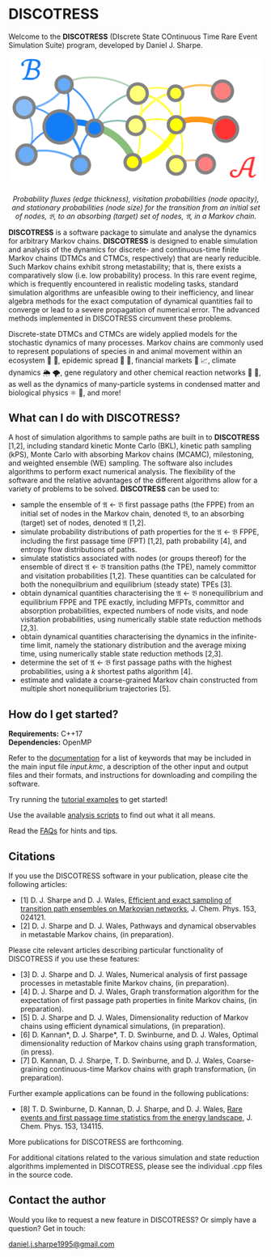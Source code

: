 # DISCOTRESS

Welcome to the **DISCOTRESS** (DIscrete State COntinuous Time Rare Event Simulation Suite) program, developed by Daniel J. Sharpe.

![Getting from B to A in a Markov chain](https://github.com/danieljsharpe/danieljsharpe/blob/master/discotress_network_annotated.png?raw=true)
<p align="center"><i>Probability fluxes (edge thickness), visitation probabilities (node opacity), and stationary probabilities (node size) for the transition from an initial set of nodes, &#120069;, to an absorbing (target) set of nodes, &#120068;, in a Markov chain.</i></p>

**DISCOTRESS** is a software package to simulate and analyse the dynamics for arbitrary Markov chains. **DISCOTRESS** is designed to enable simulation and analysis of the dynamics for discrete- and continuous-time finite Markov chains (DTMCs and CTMCs, respectively) that are nearly reducible. Such Markov chains exhibit strong metastability; that is, there exists a comparatively slow (i.e. low probability) process. In this rare event regime, which is frequently encountered in realistic modeling tasks, standard simulation algorithms are unfeasible owing to their inefficiency, and linear algebra methods for the exact computation of dynamical quantities fail to converge or lead to a severe propagation of numerical error. The advanced methods implemented in DISCOTRESS circumvent these problems.

Discrete-state DTMCs and CTMCs are widely applied models for the stochastic dynamics of many processes. Markov chains are commonly used to represent populations of species in and animal movement within an ecosystem :parrot: :palm_tree:, epidemic spread :microbe: :mosquito:, financial markets :money_with_wings: :chart_with_upwards_trend:, climate dynamics :sun_behind_rain_cloud: :tornado:, gene regulatory and other chemical reaction networks :dna: :test_tube:, as well as the dynamics of many-particle systems in condensed matter and biological physics :atom_symbol: :petri_dish:, and more!

## What can I do with DISCOTRESS?

A host of simulation algorithms to sample paths are built in to **DISCOTRESS** [1,2], including standard kinetic Monte Carlo (BKL), kinetic path sampling (kPS), Monte Carlo with absorbing Markov chains (MCAMC), milestoning, and weighted ensemble (WE) sampling. The software also includes algorithms to perform exact numerical analysis. The flexibility of the software and the relative advantages of the different algorithms allow for a variety of problems to be solved. **DISCOTRESS** can be used to:

- sample the ensemble of &#120068; &#8592; &#120069; first passage paths (the FPPE) from an initial set of nodes in the Markov chain, denoted &#120069;, to an absorbing (target) set of nodes, denoted &#120068; [1,2].
- simulate probability distributions of path properties for the &#120068; &#8592; &#120069; FPPE, including the first passage time (FPT) [1,2], path probability [4], and entropy flow distributions of paths.
- simulate statistics associated with nodes (or groups thereof) for the ensemble of direct &#120068; &#8592; &#120069; transition paths (the TPE), namely committor and visitation probabilities [1,2]. These quantities can be calculated for both the nonequilbrium and equilibrium (steady state) TPEs [3].
- obtain dynamical quantities characterising the &#120068; &#8592; &#120069; nonequilibrium and equilibrium FPPE and TPE exactly, including MFPTs, committor and absorption probabilities, expected numbers of node visits, and node visitation probabilities, using numerically stable state reduction methods [2,3].
- obtain dynamical quantities characterising the dynamics in the infinite-time limit, namely the stationary distribution and the average mixing time, using numerically stable state reduction methods [2,3].
- determine the set of &#120068; &#8592; &#120069; first passage paths with the highest probabilities, using a *k* shortest paths algorithm [4].
- estimate and validate a coarse-grained Markov chain constructed from multiple short nonequilibrium trajectories [5].

## How do I get started?

**Requirements:** C++17  
**Dependencies:** OpenMP

Refer to the [documentation](https://github.com/danieljsharpe/DISCOTRESS/blob/master/documentation.md) for a list of keywords that may be included in the main input file *input.kmc*, a description of the other input and output files and their formats, and instructions for downloading and compiling the software.

Try running the [tutorial examples](https://github.com/danieljsharpe/DISCOTRESS_tutorials) to get started!

Use the available [analysis scripts](https://github.com/danieljsharpe/DISCOTRESS_tools) to find out what it all means.

Read the [FAQs](https://github.com/danieljsharpe/DISCOTRESS/blob/master/FAQs.md) for hints and tips.

## Citations

If you use the DISCOTRESS software in your publication, please cite the following articles:
- [1] D. J. Sharpe and D. J. Wales, [Efficient and exact sampling of transition path ensembles on Markovian networks](https://doi.org/10.1063/5.0012128), J. Chem. Phys. 153, 024121.
- [2] D. J. Sharpe and D. J. Wales, Pathways and dynamical observables in metastable Markov chains, (in preparation).

Please cite relevant articles describing particular functionality of DISCOTRESS if you use these features:
- [3] D. J. Sharpe and D. J. Wales, Numerical analysis of first passage processes in metastable finite Markov chains, (in preparation).
- [4] D. J. Sharpe and D. J. Wales, Graph transformation algorithm for the expectation of first passage path properties in finite Markov chains, (in preparation).
- [5] D. J. Sharpe and D. J. Wales, Dimensionality reduction of Markov chains using efficient dynamical simulations, (in preparation).
- [6] D. Kannan\*, D. J. Sharpe\*, T. D. Swinburne, and D. J. Wales, Optimal dimensionality reduction of Markov chains using graph transformation, (in press).
- [7] D. Kannan, D. J. Sharpe, T. D. Swinburne, and D. J. Wales, Coarse-graining continuous-time Markov chains with graph transformation, (in preparation).

Further example applications can be found in the following publications:
- [8] T. D. Swinburne, D. Kannan, D. J. Sharpe, and D. J. Wales, [Rare events and first passage time statistics from the energy landscape](https://doi.org/10.1063/5.0016244), J. Chem. Phys. 153, 134115.

More publications for DISCOTRESS are forthcoming.

For additional citations related to the various simulation and state reduction algorithms implemented in DISCOTRESS, please see the individual .cpp files in the source code.

## Contact the author

Would you like to request a new feature in DISCOTRESS? Or simply have a question? Get in touch:

daniel.j.sharpe1995@gmail.com
